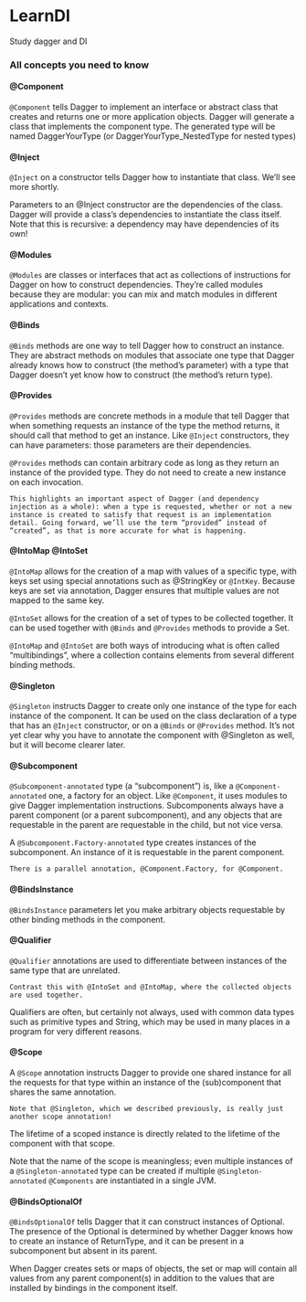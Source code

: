 # LearnDI
Study dagger and DI

### All concepts you need to know
#### @Component
`@Component` tells Dagger to implement an interface or abstract class that creates and returns one or more application objects.
Dagger will generate a class that implements the component type. The generated type will be named DaggerYourType (or DaggerYourType_NestedType for nested types)

#### @Inject
`@Inject` on a constructor tells Dagger how to instantiate that class. We’ll see more shortly.

Parameters to an @Inject constructor are the dependencies of the class. Dagger will provide a class’s dependencies to instantiate the class itself. Note that this is recursive: a dependency may have dependencies of its own!

#### @Modules
`@Modules` are classes or interfaces that act as collections of instructions for Dagger on how to construct dependencies. They’re called modules because they are modular: you can mix and match modules in different applications and contexts.

#### @Binds
`@Binds` methods are one way to tell Dagger how to construct an instance. They are abstract methods on modules that associate one type that Dagger already knows how to construct (the method’s parameter) with a type that Dagger doesn’t yet know how to construct (the method’s return type).

#### @Provides
`@Provides` methods are concrete methods in a module that tell Dagger that when something requests an instance of the type the method returns, it should call that method to get an instance. Like `@Inject` constructors, they can have parameters: those parameters are their dependencies.

`@Provides` methods can contain arbitrary code as long as they return an instance of the provided type. They do not need to create a new instance on each invocation.

    This highlights an important aspect of Dagger (and dependency injection as a whole): when a type is requested, whether or not a new instance is created to satisfy that request is an implementation detail. Going forward, we’ll use the term “provided” instead of “created”, as that is more accurate for what is happening.

#### @IntoMap @IntoSet
`@IntoMap` allows for the creation of a map with values of a specific type, with keys set using special annotations such as @StringKey or `@IntKey`. Because keys are set via annotation, Dagger ensures that multiple values are not mapped to the same key.

`@IntoSet` allows for the creation of a set of types to be collected together. It can be used together with `@Binds` and `@Provides` methods to provide a Set<ReturnType>.

`@IntoMap` and `@IntoSet` are both ways of introducing what is often called “multibindings”, where a collection contains elements from several different binding methods.

#### @Singleton
`@Singleton` instructs Dagger to create only one instance of the type for each instance of the component. It can be used on the class declaration of a type that has an `@Inject` constructor, or on a `@Binds` or `@Provides` method. 
It’s not yet clear why you have to annotate the component with @Singleton as well, but it will become clearer later.

#### @Subcomponent
`@Subcomponent-annotated` type (a “subcomponent”) is, like a `@Component-annotated` one, a factory for an object. Like `@Component`, it uses modules to give Dagger implementation instructions. Subcomponents always have a parent component (or a parent subcomponent), and any objects that are requestable in the parent are requestable in the child, but not vice versa.

A `@Subcomponent.Factory-annotated` type creates instances of the subcomponent. An instance of it is requestable in the parent component.

    There is a parallel annotation, @Component.Factory, for @Component.

#### @BindsInstance
`@BindsInstance` parameters let you make arbitrary objects requestable by other binding methods in the component.

#### @Qualifier
`@Qualifier` annotations are used to differentiate between instances of the same type that are unrelated.

    Contrast this with @IntoSet and @IntoMap, where the collected objects are used together.

Qualifiers are often, but certainly not always, used with common data types such as primitive types and String, which may be used in many places in a program for very different reasons.

#### @Scope
A `@Scope` annotation instructs Dagger to provide one shared instance for all the requests for that type within an instance of the (sub)component that shares the same annotation.

    Note that @Singleton, which we described previously, is really just another scope annotation!

The lifetime of a scoped instance is directly related to the lifetime of the component with that scope.

Note that the name of the scope is meaningless; even multiple instances of a `@Singleton-annotated` type can be created if multiple `@Singleton-annotated` `@Components` are instantiated in a single JVM.

#### @BindsOptionalOf
`@BindsOptionalOf` tells Dagger that it can construct instances of Optional<ReturnType>. The presence of the Optional is determined by whether Dagger knows how to create an instance of ReturnType, and it can be present in a subcomponent but absent in its parent.

When Dagger creates sets or maps of objects, the set or map will contain all values from any parent component(s) in addition to the values that are installed by bindings in the component itself.
